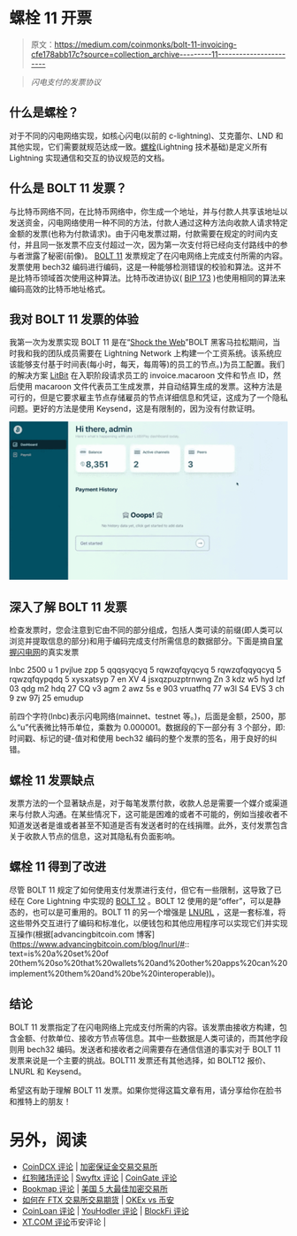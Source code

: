# 螺栓 11 开票

> 原文：<https://medium.com/coinmonks/bolt-11-invoicing-cfe178abb17c?source=collection_archive---------11----------------------->

> *闪电支付的发票协议*

## 什么是螺栓？

对于不同的闪电网络实现，如核心闪电(以前的 c-lightning)、艾克蕾尔、LND 和其他实现，它们需要就规范达成一致。[螺栓](https://github.com/lightning/bolts)(Lightning 技术基础)是定义所有 Lightning 实现通信和交互的协议规范的文档。

## 什么是 BOLT 11 发票？

与比特币网络不同，在比特币网络中，你生成一个地址，并与付款人共享该地址以发送资金，闪电网络使用一种不同的方法，付款人通过这种方法向收款人请求特定金额的发票(也称为付款请求)。由于闪电发票过期，付款需要在规定的时间内支付，并且同一张发票不应支付超过一次，因为第一次支付将已经向支付路线中的参与者泄露了秘密(前像)。 [BOLT 11](https://github.com/lightning/bolts/blob/master/11-payment-encoding.md) 发票规定了在闪电网络上完成支付所需的内容。发票使用 bech32 编码进行编码，这是一种能够检测错误的校验和算法。这并不是比特币领域首次使用这种算法。比特币改进协议( [BIP 173](https://github.com/bitcoin/bips/blob/master/bip-0173.mediawiki) )也使用相同的算法来编码高效的比特币地址格式。

## 我对 BOLT 11 发票的体验

我第一次为发票实现 BOLT 11 是在“[Shock the Web](https://bolt.fun/hackathons/shock-the-web)”BOLT 黑客马拉松期间，当时我和我的团队成员需要在 Lightning Network 上构建一个工资系统。该系统应该能够支付基于时间表(每小时，每天，每周等)的员工的节点。)为员工配置。我们的解决方案 [LitBit](https://github.com/Jeezman/LitBit) 在入职阶段请求员工的 invoice.macaroon 文件和节点 ID，然后使用 macaroon 文件代表员工生成发票，并自动结算生成的发票。这种方法是可行的，但是它要求雇主节点存储雇员的节点详细信息和凭证，这成为了一个隐私问题。更好的方法是使用 Keysend，这是有限制的，因为没有付款证明。

![](img/d6b852cef6fcda92c123856e1aadce81.png)

## 深入了解 BOLT 11 发票

检查发票时，您会注意到它由不同的部分组成，包括人类可读的前缀(即人类可以浏览并提取信息的部分)和用于编码完成支付所需信息的数据部分。下面是摘自[掌握闪电网](https://github.com/lnbook/lnbook)的真实发票

lnbc 2500 u 1 pvjlue zpp 5 qqqsyqcyq 5 rqwzqfqyqcyq 5 rqwzqfqqyqcyq 5 rqwzqfqypqdq 5 xysxatsyp 7 en XV 4 jsxqzpuzptrnwng Zn 3 kdz w5 hyd lzf 03 qdg m2 hdq 27 CQ v3 agm 2 awz 5s e 903 vruatfhq 77 w3l S4 EVS 3 ch 9 zw 97j 25 emudup

前四个字符(lnbc)表示闪电网络(mainnet、testnet 等。)，后面是金额，2500，那么“u”代表微比特币单位，乘数为 0.000001。数据段的下一部分有 3 个部分，即:时间戳、标记的键-值对和使用 bech32 编码的整个发票的签名，用于良好的纠错。

## 螺栓 11 发票缺点

发票方法的一个显著缺点是，对于每笔发票付款，收款人总是需要一个媒介或渠道来与付款人沟通。在某些情况下，这可能是困难的或者不可能的，例如当接收者不知道发送者是谁或者甚至不知道是否有发送者时的在线捐赠。此外，支付发票包含关于收款人节点的信息，这对其隐私有负面影响。

## 螺栓 11 得到了改进

尽管 BOLT 11 规定了如何使用支付发票进行支付，但它有一些限制，这导致了已经在 Core Lightning 中实现的 [BOLT 12](https://bolt12.org/) 。BOLT 12 使用的是“offer”，可以是静态的，也可以是可重用的。BOLT 11 的另一个增强是 [LNURL](https://github.com/fiatjaf/lnurl-rfc) ，这是一套标准，将这些带外交互进行了编码和标准化，以便钱包和其他应用程序可以实现它们并实现互操作(根据[advancingbitcoin.com 博客](https://www.advancingbitcoin.com/blog/lnurl/#:: text=is%20a%20set%20of 20them%20so%20that%20wallets%20and%20other%20apps%20can%20implement%20them%20and%20be%20interoperable))。

## 结论

BOLT 11 发票指定了在闪电网络上完成支付所需的内容。该发票由接收方构建，包含金额、付款单位、接收方节点等信息。其中一些数据是人类可读的，而其他字段则用 bech32 编码。发送者和接收者之间需要存在通信信道的事实对于 BOLT 11 发票来说是一个主要的挑战。BOLT11 发票还有其他选择，如 BOLT12 报价、LNURL 和 Keysend。

希望这有助于理解 BOLT 11 发票。如果你觉得这篇文章有用，请分享给你在脸书和推特上的朋友！

# 另外，阅读

*   [CoinDCX 评论](/coinmonks/coindcx-review-8444db3621a2) | [加密保证金交易交易所](https://coincodecap.com/crypto-margin-trading-exchanges)
*   [红狗赌场评论](https://coincodecap.com/red-dog-casino-review) | [Swyftx 评论](https://coincodecap.com/swyftx-review) | [CoinGate 评论](https://coincodecap.com/coingate-review)
*   [Bookmap 评论](https://coincodecap.com/bookmap-review-2021-best-trading-software) | [美国 5 大最佳加密交易所](https://coincodecap.com/crypto-exchange-usa)
*   [如何在 FTX 交易所交易期货](https://coincodecap.com/ftx-futures-trading) | [OKEx vs 币安](https://coincodecap.com/okex-vs-binance)
*   [CoinLoan 评论](https://coincodecap.com/coinloan-review) | [YouHodler 评论](/coinmonks/youhodler-4-easy-ways-to-make-money-98969b9689f2) | [BlockFi 评论](https://coincodecap.com/blockfi-review)
*   [XT.COM 评论](https://coincodecap.com/profittradingapp-for-binance)币安评论 |